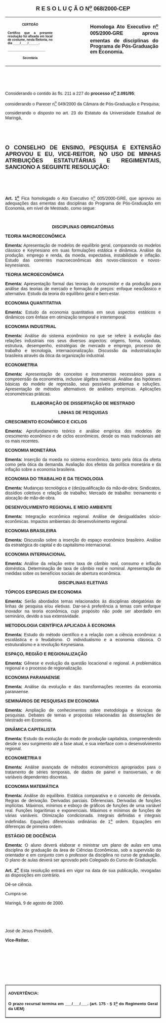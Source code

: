 <BODY LINK="#0000ff" VLINK="#800080">

<B><FONT FACE="Arial" SIZE=4><P ALIGN="CENTER">R E S O L U &Ccedil; &Atilde; O N<U><SUP>o</U></SUP> 068/2000-CEP</P></B></FONT>
<TABLE CELLSPACING=0 BORDER=0 CELLPADDING=7 WIDTH=621>
<TR><TD WIDTH="32%" VALIGN="TOP">
<P ALIGN="CENTER"><B><FONT FACE="Arial" SIZE=1>CERTID&Atilde;O</P>
<P ALIGN="JUSTIFY">Certifico que a presente resolu&ccedil;&atilde;o foi afixada em local de costume, nesta Reitoria, no dia ____/____/______.</P>
<P ALIGN="JUSTIFY">______________________</P>
<P ALIGN="CENTER">Secret&aacute;ria</B></FONT></TD>
<TD WIDTH="21%" VALIGN="TOP">
<P>&nbsp;</TD>
<TD WIDTH="47%" VALIGN="TOP">
<B><FONT FACE="Arial"><P ALIGN="JUSTIFY">Homologa Ato Executivo n<U><SUP>o</U></SUP> 005/2000-GRE  aprova ementas de disciplinas do Programa de P&oacute;s-Gradua&ccedil;&atilde;o em Economia.</B></FONT></TD>
</TR>
</TABLE>

<FONT FACE="Arial"><P ALIGN="JUSTIFY">&nbsp;</P>
<P ALIGN="JUSTIFY">&nbsp;</P>
<P ALIGN="JUSTIFY">&#9;Considerando o contido &agrave;s fls. 211 a 227 do <B>processo n<U><SUP>o</U></SUP> 2.091/95</B>;</P>
<P ALIGN="JUSTIFY">&#9;considerando o Parecer n<U><SUP>o</U></SUP> 049/2000 da C&acirc;mara de P&oacute;s-Gradua&ccedil;&atilde;o e Pesquisa;</P>
<P ALIGN="JUSTIFY">&#9;considerando o disposto no art. 23 do Estatuto da Universidade Estadual de Maring&aacute;,</P>
<P ALIGN="JUSTIFY">&nbsp;</P>
<P ALIGN="JUSTIFY">&nbsp;</P>
</FONT><B><FONT FACE="Arial" SIZE=4><P ALIGN="JUSTIFY">O CONSELHO DE ENSINO, PESQUISA E EXTENS&Atilde;O APROVOU E EU, VICE-REITOR, NO USO DE MINHAS ATRIBUI&Ccedil;&Otilde;ES ESTATUT&Aacute;RIAS E REGIMENTAIS, SANCIONO A SEGUINTE RESOLU&Ccedil;&Atilde;O:</P>
</B></FONT><FONT FACE="Arial"><P ALIGN="JUSTIFY">&nbsp;</P>
<P ALIGN="JUSTIFY">&nbsp;</P>
<P ALIGN="JUSTIFY">&#9;<B>Art. 1<U><SUP>o</B></U></SUP> Fica homologado o Ato Executivo n<U><SUP>o</U></SUP> 005/2000-GRE, que aprovou as adequa&ccedil;&otilde;es das ementas das disciplinas do Programa de P&oacute;s-Gradua&ccedil;&atilde;o em Economia, em n&iacute;vel de Mestrado, como segue:</P>
<P ALIGN="JUSTIFY">&nbsp;</P>
<B><P ALIGN="CENTER">DISCIPLINAS OBRIGAT&Oacute;RIAS</P>
<P ALIGN="JUSTIFY">TEORIA MACROECON&Ocirc;MICA</P>
<P ALIGN="JUSTIFY">Ementa:</B> Apresenta&ccedil;&atilde;o de modelos de equil&iacute;brio geral, comparando os modelos cl&aacute;ssico e Keynesiano em suas formula&ccedil;&otilde;es est&aacute;tica e din&acirc;mica. An&aacute;lise da produ&ccedil;&atilde;o, emprego e renda, da moeda, expectativa, instabilidade e infla&ccedil;&atilde;o. Estudo das correntes macroecon&ocirc;micas dos novos-cl&aacute;ssicos e novos-keynesianos.</P>
<B><P ALIGN="JUSTIFY">TEORIA MICROECON&Ocirc;MICA</P>
<P ALIGN="JUSTIFY">Ementa:</B> Apresenta&ccedil;&atilde;o formal das teorias do consumidor e da produ&ccedil;&atilde;o para an&aacute;lise das teorias de mercado e forma&ccedil;&atilde;o de pre&ccedil;os: enfoque neocl&aacute;ssico e alternativo. Estudo da teoria do equil&iacute;brio geral e bem-estar.</P>
<B><P ALIGN="JUSTIFY">ECONOMIA QUANTITATIVA</P>
<P ALIGN="JUSTIFY">Ementa:</B> Estudo da economia quantitativa em seus aspectos est&aacute;ticos e din&acirc;micos com &ecirc;nfase em otimiza&ccedil;&atilde;o temporal e intertemporal.</P>
<B><P ALIGN="JUSTIFY">ECONOMIA INDUSTRIAL</P>
<P ALIGN="JUSTIFY">Ementa:</B> An&aacute;lise do sistema econ&ocirc;mico no que se refere &agrave; evolu&ccedil;&atilde;o das rela&ccedil;&otilde;es industriais nos seus diversos aspectos: origens, forma, conduta, estrutura, desempenho, estrat&eacute;gias de mercado e emprego, processo de trabalho e tecnologia, internacionaliza&ccedil;&atilde;o. Discuss&atilde;o da industrializa&ccedil;&atilde;o brasileira atrav&eacute;s da &oacute;tica da organiza&ccedil;&atilde;o industrial.</P>
<B><P ALIGN="JUSTIFY">ECONOMETRIA</P>
<P ALIGN="JUSTIFY">Ementa:</B> Apresenta&ccedil;&atilde;o de conceitos e instrumentos necess&aacute;rios para a compreens&atilde;o da econometria, inclusive &aacute;lgebra matricial. An&aacute;lise das hip&oacute;teses b&aacute;sicas do modelo de regress&atilde;o, seus poss&iacute;veis problemas e solu&ccedil;&otilde;es. Apresenta&ccedil;&atilde;o de m&eacute;todos alternativos de an&aacute;lises emp&iacute;ricas. Aplica&ccedil;&otilde;es econom&eacute;tricas pr&aacute;ticas.</P>
<B><P ALIGN="CENTER">ELABORA&Ccedil;&Atilde;O DE DISSERTA&Ccedil;&Atilde;O DE MESTRADO </P>
<P ALIGN="CENTER">LINHAS DE PESQUISAS</P>
<P>CRESCIMENTO ECON&Ocirc;MICO E CICLOS</P>
<P ALIGN="JUSTIFY">Ementa:</B> Aprofundamento te&oacute;rico e an&aacute;lise emp&iacute;rica dos modelos de crescimento econ&ocirc;mico e de ciclos econ&ocirc;micos, desde os mais tradicionais at&eacute; os mais recentes.</P>
<B><P ALIGN="JUSTIFY">ECONOMIA MONET&Aacute;RIA</P>
<P ALIGN="JUSTIFY">Ementa:</B> Inser&ccedil;&atilde;o da moeda no sistema econ&ocirc;mico, tanto pela &oacute;tica da oferta como pela &oacute;tica da demanda. Avalia&ccedil;&atilde;o dos efeitos da pol&iacute;tica monet&aacute;ria e da infla&ccedil;&atilde;o sobre a economia brasileira.</P>
<B><P ALIGN="JUSTIFY">ECONOMIA DO TRABALHO E DA TECNOLOGIA</P>
<P ALIGN="JUSTIFY">Ementa:</B> Mudan&ccedil;as tecnol&oacute;gica e (des)qualifica&ccedil;&atilde;o da m&atilde;o-de-obra; Sindicatos, diss&iacute;dios coletivos e rela&ccedil;&atilde;o de trabalho; Mercado de trabalho: treinamento e aloca&ccedil;&atilde;o de m&atilde;o-de-obra.</P>
<B><P ALIGN="JUSTIFY">DESENVOLVIMENTO REGIONAL E MEIO AMBIENTE</P>
<P ALIGN="JUSTIFY">Ementa:</B> Integra&ccedil;&atilde;o econ&ocirc;mica regional. An&aacute;lise de desigualdades s&oacute;cio-econ&ocirc;micas. Impactos ambientais do desenvolvimento regional.</P>
<B><P ALIGN="JUSTIFY">ECONOMIA BRASILEIRA</P>
<P ALIGN="JUSTIFY">Ementa:</B> Discuss&atilde;o sobre a inser&ccedil;&atilde;o do espa&ccedil;o econ&ocirc;mico brasileiro. An&aacute;lise da estrat&eacute;gica do capital e do capitalismo internacional.</P>
<B><P ALIGN="JUSTIFY">ECONOMIA INTERNACIONAL</P>
<P ALIGN="JUSTIFY">Ementa:</B> An&aacute;lise da rela&ccedil;&atilde;o entre taxa de c&acirc;mbio real, consumo e infla&ccedil;&atilde;o dom&eacute;stica. Determina&ccedil;&atilde;o de taxa de c&acirc;mbio real e nominal. Apresenta&ccedil;&atilde;o de medidas sobre os benef&iacute;cios sociais de abertura econ&ocirc;mica.</P>
<B><P ALIGN="CENTER">DISCIPLINAS ELETIVAS</P>
<P ALIGN="JUSTIFY">T&Oacute;PICOS ESPECIAIS EM ECONOMIA</P>
<P ALIGN="JUSTIFY">Ementa:</B> Ser&atilde;o abordados temas relacionados &agrave;s disciplinas obrigat&oacute;rias de linhas de pesquisa e/ou eletivas. Dar-se-&aacute; prefer&ecirc;ncia a temas com enforque inovador na teoria econ&ocirc;mica, cujo prop&oacute;sito n&atilde;o pode ser abordado em semin&aacute;rio, devido a sua extensividade.</P>
<B><P ALIGN="JUSTIFY">METODOLOGIA CIENT&Iacute;FICA APLICADA &Agrave; ECONOMIA</P>
<P ALIGN="JUSTIFY">Ementa:</B> Estudo do m&eacute;todo cient&iacute;fico e a rela&ccedil;&atilde;o com a ci&ecirc;ncia econ&ocirc;mica: a escol&aacute;stica e o feudalismo. O individualismo e a economia cl&aacute;ssica. O estruturalismo e a revolu&ccedil;&atilde;o Keynesiana.</P>
<B><P ALIGN="JUSTIFY">ESPA&Ccedil;O, REGI&Atilde;O E REGIONALIZA&Ccedil;&Atilde;O</P>
<P ALIGN="JUSTIFY">Ementa:</B> G&ecirc;nese e evolu&ccedil;&atilde;o da quest&atilde;o locacional e regional. A problem&aacute;tica regional e o processo de regionaliza&ccedil;&atilde;o.</P>
<B><P ALIGN="JUSTIFY">ECONOMIA PARANAENSE</P>
<P ALIGN="JUSTIFY">Ementa:</B> An&aacute;lise da evolu&ccedil;&atilde;o e das transforma&ccedil;&otilde;es recentes da economia paranaense.</P>
<B><P ALIGN="JUSTIFY">SEMIN&Aacute;RIOS DE PESQUISAS EM ECONOMIA</P>
<P ALIGN="JUSTIFY">Ementa:</B> Amplia&ccedil;&atilde;o de conhecimentos sobre metodologia e t&eacute;cnicas de pesquisas. Debates de temas e propostas relacionadas &agrave;s disserta&ccedil;&otilde;es de Mestrado em Economia.</P>
<B><P ALIGN="JUSTIFY">DIN&Acirc;MICA CAPITALISTA</P>
<P ALIGN="JUSTIFY">Ementa:</B> Estudo da evolu&ccedil;&atilde;o do modo de produ&ccedil;&atilde;o capitalista, compreendendo desde o seu surgimento at&eacute; a fase atual, e sua interface com o desenvolvimento regional.</P>
<B><P ALIGN="JUSTIFY">ECONOMETRIA II</P>
<P ALIGN="JUSTIFY">Ementa:</B> An&aacute;lise avan&ccedil;ada de m&eacute;todos econom&eacute;tricos apropriados para o tratamento de s&eacute;ries temporais, de dados de painel e transversais, e de vari&aacute;veis dependentes discretas.</P>
<B><P ALIGN="JUSTIFY">ECONOMIA MATEM&Aacute;TICA</P>
<P ALIGN="JUSTIFY">Ementa:</B> An&aacute;lise do equil&iacute;brio. Est&aacute;tica comparativa e o conceito de derivada. Regras de deriva&ccedil;&atilde;o. Derivadas parciais. Diferenciais. Derivadas de fun&ccedil;&otilde;es impl&iacute;citas. M&aacute;ximos, m&iacute;nimos e esbo&ccedil;o de gr&aacute;ficos de fun&ccedil;&otilde;es de uma vari&aacute;vel real. Fun&ccedil;&otilde;es logar&iacute;timas e exponenciais. M&aacute;ximos e m&iacute;nimos de fun&ccedil;&otilde;es de v&aacute;rias vari&aacute;veis. Otimiza&ccedil;&atilde;o condicionada. Integrais definidas e integrais indefinidas. Equa&ccedil;&otilde;es diferenciais ordin&aacute;rias de 1<U><SUP>a</U></SUP> ordem. Equa&ccedil;&otilde;es em diferen&ccedil;as de primeira ordem.</P>
<B><P ALIGN="JUSTIFY">EST&Aacute;GIO DE DOC&Ecirc;NCIA</P>
<P ALIGN="JUSTIFY">Ementa:</B> O aluno dever&aacute; elaborar e ministrar um plano de aulas em uma disciplina de gradua&ccedil;&atilde;o da &aacute;rea de Ci&ecirc;ncias Econ&ocirc;micas, sob a supervis&atilde;o do orientador e em conjunto com o professor da disciplina no curso de gradua&ccedil;&atilde;o. O plano de aulas dever&aacute; ser aprovado pelo Colegiado do Curso de Gradua&ccedil;&atilde;o.</P>
<P ALIGN="JUSTIFY">&#9;<B>Art. 2<U><SUP>o</B></U></SUP> Esta resolu&ccedil;&atilde;o entrar&aacute; em vigor na data de sua publica&ccedil;&atilde;o, revogadas as disposi&ccedil;&otilde;es em contr&aacute;rio.</P>
<P ALIGN="JUSTIFY">&#9;D&ecirc;-se ci&ecirc;ncia.</P>
<P ALIGN="JUSTIFY">&#9;Cumpra-se.</P>
<P ALIGN="JUSTIFY">Maring&aacute;, 9 de agosto de 2000.</P>
<P ALIGN="JUSTIFY">&nbsp;</P>
<P ALIGN="JUSTIFY">&nbsp;</P>
<P ALIGN="JUSTIFY">Jos&eacute; de Jesus Previdelli,</P>
<B><P ALIGN="JUSTIFY">Vice-Reitor.</P>
<P ALIGN="JUSTIFY">&nbsp;</P>
<P ALIGN="JUSTIFY">&nbsp;</P>
<P ALIGN="JUSTIFY">&nbsp;</P>
<P ALIGN="JUSTIFY">&nbsp;</P></B></FONT>
<TABLE BORDER CELLSPACING=1 CELLPADDING=4 WIDTH=212>
<TR><TD VALIGN="TOP">
<P ALIGN="JUSTIFY"><B><FONT FACE="Arial" SIZE=2>ADVERT&Ecirc;NCIA:</P>
<P ALIGN="JUSTIFY">O prazo recursal termina em ___/___/___. (art. 175 - § 1<U><SUP>o</U></SUP> do Regimento Geral da UEM)</B></FONT></TD>
</TR>
</TABLE>

<P ALIGN="JUSTIFY">&nbsp;</P></BODY>
